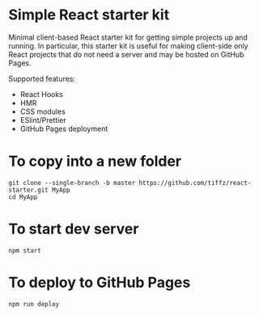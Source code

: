 # Simple React starter kit

Minimal client-based React starter kit for getting simple projects up and running. 
In particular, this starter kit is useful for making client-side only React projects
that do not need a server and may be hosted on GitHub Pages.

Supported features:

* React Hooks
* HMR
* CSS modules
* ESlint/Prettier
* GitHub Pages deployment

# To copy into a new folder

```
git clone --single-branch -b master https://github.com/tiffz/react-starter.git MyApp
cd MyApp
```

# To start dev server


```
npm start
```

# To deploy to GitHub Pages


```
npm run deploy
```